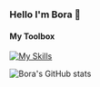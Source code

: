 ### Hello I'm Bora 👋

#### My Toolbox
[![My Skills](https://skillicons.dev/icons?i=js,html,css,wasm,rust,git,aws,cs,dotnet,md,linux,stackoverflow,nginx,vercel)](https://skillicons.dev)

![Bora's GitHub stats](https://github-readme-stats.vercel.app/api?username=boravip1&show_icons=true&theme=codeSTACKr)
